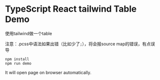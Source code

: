 TypeScript React tailwind Table Demo
=================================

使用tailwind做一个table

注意：.pcss中语法如果出错（比如少了`;`），将会报source map的错误，有点误导

```
npm install
npm run demo
```

It will open page on browser automatically.
